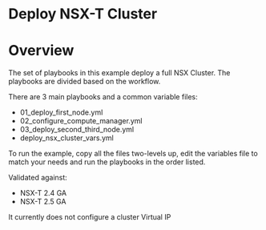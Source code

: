 # Deploy NSX-T Cluster

# Overview
The set of playbooks in this example deploy a full NSX Cluster. The playbooks
are divided based on the workflow.

There are 3 main playbooks and a common variable files:

* 01_deploy_first_node.yml
* 02_configure_compute_manager.yml
* 03_deploy_second_third_node.yml
* deploy_nsx_cluster_vars.yml

To run the example, copy all the files two-levels up, edit the variables file
to match your needs and run the playbooks in the order listed.

Validated against:
* NSX-T 2.4 GA
* NSX-T 2.5 GA

It currently does not configure a cluster Virtual IP
